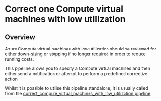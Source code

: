 # Correct one Compute virtual machines with low utilization

## Overview

Azure Compute virtual machines with low utilization should be reviewed for either down-sizing or stopping if no longer required in order to reduce running costs.

This pipeline allows you to specify a Compute virtual machines and then either send a notification or attempt to perform a predefined corrective action.

Whilst it is possible to utilise this pipeline standalone, it is usually called from the [correct_compute_virtual_machines_with_low_utilization pipeline](https://hub.flowpipe.io/mods/turbot/azure_thrifty/pipelines/azure_thrifty.pipeline.correct_compute_virtual_machines_with_low_utilization).